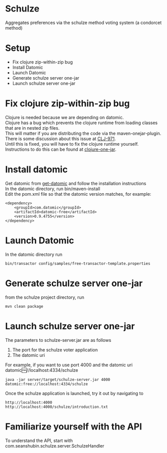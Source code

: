 Schulze
=
Aggregates preferences via the schulze method voting system (a condorcet method)

Setup
=
- Fix clojure zip-within-zip bug
- Install Datomic
- Launch Datomic
- Generate schulze server one-jar
- Launch schulze server one-jar

Fix clojure zip-within-zip bug
=
Clojure is needed because we are depending on datomic.  
Clojure has a bug which prevents the clojure runtime from loading classes that are in nested zip files.  
This will matter if you are distributing the code via the maven-onejar-plugin.  
There is some discussion about this issue at [CLJ-971](http://dev.clojure.org/jira/browse/CLJ-971).  
Until this is fixed, you will have to fix the clojure runtime yourself.  
Instructions to do this can be found at [clojure-one-jar](https://github.com/SeanShubin/clojure-one-jar).  

Install datomic
=
Get datomic from [get-datomic](http://www.datomic.com/get-datomic.html) and follow the installation instructions  
In the datomic directory, run bin/maven-install  
Edit the pom.xml file so that the datomic version matches, for example:  

    <dependency>
        <groupId>com.datomic</groupId>
        <artifactId>datomic-free</artifactId>
        <version>0.9.4755</version>
    </dependency>

Launch Datomic
=
In the datomic directory run

    bin/transactor config/samples/free-transactor-template.properties

Generate schulze server one-jar
=
from the schulze project directory, run

    mvn clean package

Launch schulze server one-jar
=
The parameters to schulze-server.jar are as follows

1. The port for the schulze voter application
2. The datomic uri

For example, if you want to use port 4000 and the datomic uri datomic:free://localhost:4334/schulze

    java -jar server/target/schulze-server.jar 4000 datomic:free://localhost:4334/schulze

Once the schulze application is launched, try it out by navigating to

    http://localhost:4000
    http://localhost:4000/schulze/introduction.txt

Familiarize yourself with the API
=
To understand the API, start with com.seanshubin.schulze.server.SchulzeHandler
